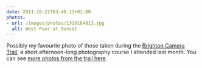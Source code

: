 ```yaml
---
date: 2011-10-21T03:40:13+01:00
photos:
- url: /images/photos/1319164813.jpg
  alt: West Pier at Sunset
---
```

Possibly my favourite photo of those taken during the [Brighton Camera Trail][1], a short afternoon-long photography course I attended last month. You can see [more photos from the trail here][2].

[1]: http://www.cameratrails.com/photography-courses-brighton
[2]: https://www.flickr.com/photos/tiepz/sets/72157627785545113/
